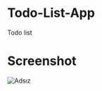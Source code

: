 # Todo-List-App
Todo list



# Screenshot

![Adsız](https://user-images.githubusercontent.com/104764065/171505335-d5806bf6-0c7a-496a-9217-2db3f33e350f.png)

